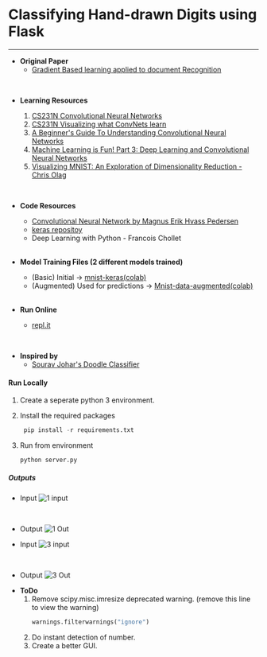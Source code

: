 # Classifying Hand-drawn Digits using Flask
---------

* <b>Original Paper</b>
  * [Gradient Based learning applied to document Recognition](http://yann.lecun.com/exdb/publis/pdf/lecun-98.pdf)
<br>

* <b>Learning Resources</b>
  
    1. [CS231N Convolutional Neural Networks](http://cs231n.github.io/convolutional-networks/)
    2. [CS231N Visualizing what ConvNets learn](http://cs231n.github.io/understanding-cnn/)
    3. [A  Beginner's Guide To Understanding Convolutional Neural Networks](https://adeshpande3.github.io/adeshpande3.github.io/A-Beginner's-Guide-To-Understanding-Convolutional-Neural-Networks/)
    4. [Machine Learning is Fun! Part 3: Deep Learning and Convolutional Neural Networks](https://medium.com/@ageitgey/machine-learning-is-fun-part-3-deep-learning-and-convolutional-neural-networks-f40359318721)  
    5. [Visualizing MNIST: An Exploration of Dimensionality Reduction - Chris Olag](https://colah.github.io/posts/2014-10-Visualizing-MNIST/)
<br>

* <b>Code Resources</b>
  * [Convolutional Neural Network by Magnus Erik Hvass Pedersen](https://nbviewer.jupyter.org/github/Hvass-Labs/TensorFlow-Tutorials/blob/master/02_Convolutional_Neural_Network.ipynb)
  * [keras repositoy](https://github.com/keras-team/keras/blob/master/examples/mnist_cnn.py)
  * Deep Learning with Python - Francois Chollet
  <br>

* <b>Model Training Files (2 different models trained)</b>
  * (Basic) Initial -> [mnist-keras(colab)](https://colab.research.google.com/drive/1kJBrQ-jHNb9LLnbFKJAjp-MqZuGzbgor#forceEdit=true&offline=true&sandboxMode=true)
  * (Augmented) Used for predictions -> [Mnist-data-augmented(colab)](https://colab.research.google.com/drive/1UJjljA9TBmA_YNhfxe4wn_CwfVFYgaUK#forceEdit=true&offline=true&sandboxMode=true) 
  <br>

* <b>Run Online</b>
    * [repl.it](https://repl.it/@VaibhavSingh4/Classifying-hand-written-images)
<br>

* <b>Inspired by</b>
  * [Sourav Johar's Doodle Classifier](https://github.com/SouravJohar/doodle-classifier)   


#### Run Locally

1. Create a seperate python 3 environment.

2. Install the required packages
   ```python
    pip install -r requirements.txt
    ```

3. Run from environment
    ```python
    python server.py
    ```
##### Outputs
- Input
    ![1 input](./outputs/1.png)
<br>

- Output
    ![1 Out](./outputs/1out.png)

- Input
    ![3 input](./outputs/3.png)
<br>

- Output
    ![3 Out](./outputs/3out.png)


* <b>ToDo</b>
    1. Remove scipy.misc.imresize deprecated warning.
        (remove this line to view the warning)
        ```python
        warnings.filterwarnings("ignore")
        ```
    2. Do instant detection of number.
    3. Create a better GUI.


